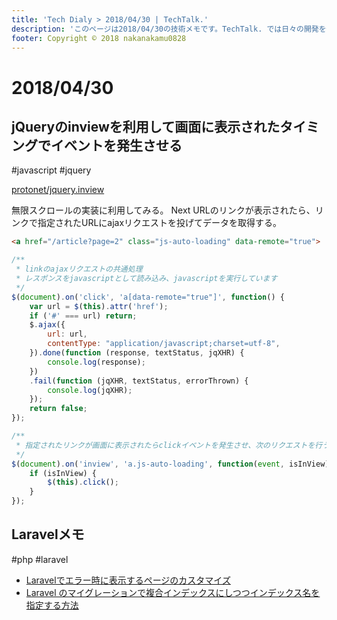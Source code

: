 ```yaml
---
title: 'Tech Dialy > 2018/04/30 | TechTalk.'
description: 'このページは2018/04/30の技術メモです。TechTalk. では日々の開発を個人メモとして残しています。将来に向けて技術ノウハウを蓄積することを目的とします。'
footer: Copyright © 2018 nakanakamu0828
---
```

# 2018/04/30
## jQueryのinviewを利用して画面に表示されたタイミングでイベントを発生させる
#javascript #jquery

[protonet/jquery.inview](https://github.com/protonet/jquery.inview)

無限スクロールの実装に利用してみる。
Next URLのリンクが表示されたら、リンクで指定されたURLにajaxリクエストを投げてデータを取得する。


```html
<a href="/article?page=2" class="js-auto-loading" data-remote="true">
```

```javascript
/**
 * linkのajaxリクエストの共通処理
 * レスポンスをjavascriptとして読み込み、javascriptを実行しています
 */
$(document).on('click', 'a[data-remote="true"]', function() {
    var url = $(this).attr('href');
    if ('#' === url) return;
    $.ajax({
        url: url,
        contentType: "application/javascript;charset=utf-8",
    }).done(function (response, textStatus, jqXHR) {
        console.log(response);
    })
    .fail(function (jqXHR, textStatus, errorThrown) {
        console.log(jqXHR);
    });
    return false;
});

/**
 * 指定されたリンクが画面に表示されたらclickイベントを発生させ、次のリクエストを行う
 */
$(document).on('inview', 'a.js-auto-loading', function(event, isInView) {
    if (isInView) {
        $(this).click();    
    }
});
```

## Laravelメモ
#php #laravel

* [Laravelでエラー時に表示するページのカスタマイズ](https://qiita.com/sakuraya/items/af38c4cf84459a8b5967)
* [Laravel のマイグレーションで複合インデックスにしつつインデックス名を指定する方法](https://qiita.com/komatzz/items/9a2fb15c78aad7a63a90)